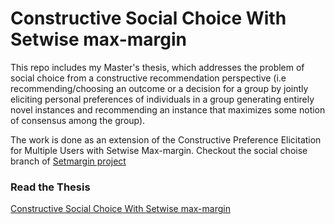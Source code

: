 # Constructive Social Choice With Setwise max-margin
This repo includes my Master's thesis, which addresses the problem of social choice from a constructive recommendation perspective (i.e recommending/choosing an outcome or a decision for a group by jointly eliciting
personal preferences of individuals in a group generating entirely novel instances and recommending an instance that maximizes some notion of consensus among the group).

The work is done as an extension of the Constructive Preference Elicitation for Multiple Users with Setwise Max-margin. Checkout the social choise branch of [Setmargin project](https://github.com/stefanoteso/musm-adt17/tree/socialchoice)

### Read the Thesis 

[Constructive Social Choice With Setwise max-margin](https://github.com/Bekyilma/Master_Thesis/blob/master/Thesis%20document/Master_Thesis.pdf)
